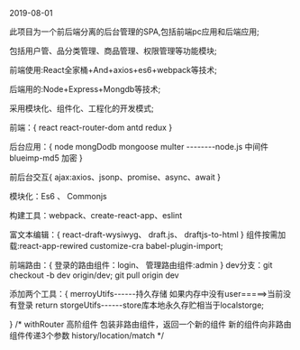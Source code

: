 2019-08-01

此项目为一个前后端分离的后台管理的SPA,包括前端pc应用和后端应用;

包括用户管、品分类管理、商品管理、权限管理等功能模块;

前端使用:React全家桶+And+axios+es6+webpack等技术;

后端用的:Node+Express+Mongdb等技术;

采用模块化、组件化、工程化的开发模式;

前端：{
    react
    react-router-dom
    antd
    redux
  }

后台应用：{
  node 
  mongDodb
  mongoose
  multer --------node.js 中间件
  blueimp-md5 加密
}

前后台交互{
  ajax:axios、jsonp、promise、async、await
}

模块化：Es6 、 Commonjs
  
构建工具：webpack、create-react-app、eslint

富文本编辑：{
  react-draft-wysiwyg、
  draft.js、
  draftjs-to-html
}
组件按需加载:react-app-rewired customize-cra babel-plugin-import;

前端路由：{
  登录的路由组件：login、
  管理路由组件:admin
}
dev分支：git checkout -b dev origin/dev; git pull origin dev



添加两个工具：{
 merroyUtifs------持久存储 如果内存中没有user=====>当前没有登录  return <Redirect to='/login' />
 storgeUtifs------store库本地永久存贮相当于localstorge;

}
/*
withRouter 高阶组件
包装非路由组件，返回一个新的组件
新的组件向非路由组件传递3个参数  history/location/match
*/

